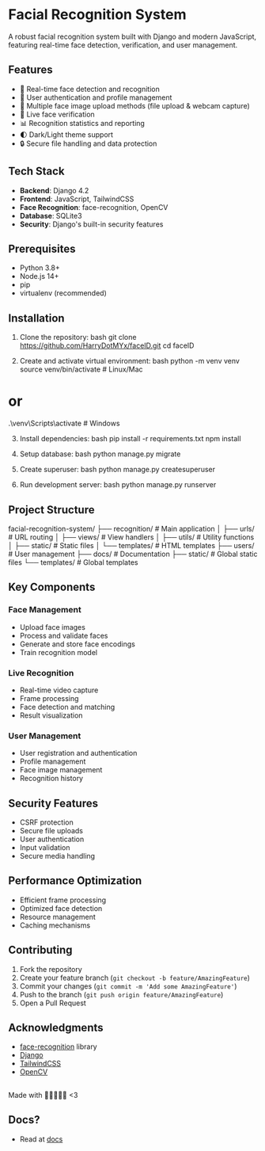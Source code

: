 # Facial Recognition System

A robust facial recognition system built with Django and modern JavaScript, featuring real-time face detection, verification, and user management.

## Features

- 🎥 Real-time face detection and recognition
- 👤 User authentication and profile management
- 📸 Multiple face image upload methods (file upload & webcam capture)
- 🔄 Live face verification
- 📊 Recognition statistics and reporting
- 🌓 Dark/Light theme support
- 🔒 Secure file handling and data protection

## Tech Stack

- **Backend**: Django 4.2
- **Frontend**: JavaScript, TailwindCSS
- **Face Recognition**: face-recognition, OpenCV
- **Database**: SQLite3
- **Security**: Django's built-in security features

## Prerequisites

- Python 3.8+
- Node.js 14+
- pip
- virtualenv (recommended)

## Installation

1. Clone the repository:
  bash
git clone https://github.com/HarryDotMYx/faceID.git
cd faceID
  

2. Create and activate virtual environment:
  bash
python -m venv venv
source venv/bin/activate  # Linux/Mac
# or
.\venv\Scripts\activate  # Windows
  

3. Install dependencies:
  bash
pip install -r requirements.txt
npm install
  

4. Setup database:
  bash
python manage.py migrate
  

5. Create superuser:
  bash
python manage.py createsuperuser
  

6. Run development server:
  bash
python manage.py runserver
  

## Project Structure

  
facial-recognition-system/
├── recognition/          # Main application
│   ├── urls/            # URL routing
│   ├── views/           # View handlers
│   ├── utils/           # Utility functions
│   ├── static/          # Static files
│   └── templates/       # HTML templates
├── users/               # User management
├── docs/                # Documentation
├── static/              # Global static files
└── templates/           # Global templates
  

## Key Components

### Face Management
- Upload face images
- Process and validate faces
- Generate and store face encodings
- Train recognition model

### Live Recognition
- Real-time video capture
- Frame processing
- Face detection and matching
- Result visualization

### User Management
- User registration and authentication
- Profile management
- Face image management
- Recognition history

## Security Features

- CSRF protection
- Secure file uploads
- User authentication
- Input validation
- Secure media handling

## Performance Optimization

- Efficient frame processing
- Optimized face detection
- Resource management
- Caching mechanisms

## Contributing

1. Fork the repository
2. Create your feature branch (`git checkout -b feature/AmazingFeature`)
3. Commit your changes (`git commit -m 'Add some AmazingFeature'`)
4. Push to the branch (`git push origin feature/AmazingFeature`)
5. Open a Pull Request


## Acknowledgments

- [face-recognition](https://github.com/ageitgey/face_recognition) library
- [Django](https://www.djangoproject.com/)
- [TailwindCSS](https://tailwindcss.com/)
- [OpenCV](https://opencv.org/)

##
Made with 💓💖💝💘💌 <3 


## Docs?
- Read at [docs](https://github.com/HarryDotMYx/faceID/tree/main/docs)